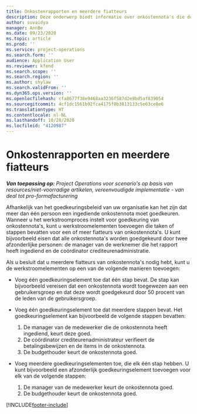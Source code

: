```yaml
---
title: Onkostenrapporten en meerdere fiatteurs
description: Deze onderwerp biedt informatie over onkostennota's die door meer dan één persoon moeten worden goedgekeurd.
author: suvaidya
manager: AnnBe
ms.date: 09/23/2020
ms.topic: article
ms.prod: ''
ms.service: project-operations
ms.search.form: ''
audience: Application User
ms.reviewer: kfend
ms.search.scope: ''
ms.search.region: ''
ms.author: shylaw
ms.search.validFrom: ''
ms.dyn365.ops.version: ''
ms.openlocfilehash: cfa8677f38e9468aa3236f587d2e9bd5af839054
ms.sourcegitcommit: 4cf1dc1561b92fca4175f0b3813133c5e63ce8e6
ms.translationtype: HT
ms.contentlocale: nl-NL
ms.lasthandoff: 10/28/2020
ms.locfileid: "4120987"
---
```

# <a name="expense-reports-and-multiple-approvers"></a>Onkostenrapporten en meerdere fiatteurs

_**Van toepassing op:** Project Operations voor scenario's op basis van resources/niet-voorradige artikelen, vereenvoudigde implementatie - van deal tot pro-formafacturering_

Afhankelijk van het goedkeuringsbeleid van uw organisatie kan het zijn dat meer dan één persoon een ingediende onkostennota moet goedkeuren. Wanneer u het werkstroomproces instelt voor goedkeuring van onkostennota's, kunt u werkstroomelementen toevoegen die taken of stappen bevatten voor een of meer fiatteurs van onkostennota's. U kunt bijvoorbeeld eisen dat alle onkostennota's worden goedgekeurd door twee afzonderlijke personen: de manager van de werknemer die het rapport heeft ingediend en de coördinator crediteurenadministratie.

Als u besluit dat u meerdere fiatteurs van onkostennota's nodig hebt, kunt u de werkstroomelementen op een van de volgende manieren toevoegen:

- Voeg één goedkeuringselement toe dat één stap bevat. De stap kan bijvoorbeeld vereisen dat een onkostennota wordt toegewezen aan een gebruikersgroep en dat deze wordt goedgekeurd door 50 procent van de leden van de gebruikersgroep.
- Voeg één goedkeuringselement toe dat meerdere stappen bevat. Het goedkeuringselement kan bijvoorbeeld de volgende stappen bevatten:

    1. De manager van de medewerker die de onkostennota heeft ingediend, keurt deze goed.
    2. De coördinator crediteurenadministrateur verifieert de betalingsbewijzen en de items in de onkostennota.
    3. De budgethouder keurt de onkostennota goed.

- Voeg meerdere goedkeuringselementen toe, die elk één stap hebben. U kunt bijvoorbeeld een afzonderlijk goedkeuringselement toevoegen voor elk van de volgende stappen:

    1. De manager van de medewerker keurt de onkostennota goed.
    2. De budgethouder keurt de onkostennota goed.


[!INCLUDE[footer-include](../includes/footer-banner.md)]